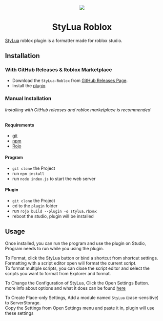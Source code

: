 <div align="center">
<img src="./assets/icon.ico">
<h1>
StyLua Roblox
</h1>
</div>

[StyLua](https://github.com/JohnnyMorganz/StyLua) roblox plugin is a formatter made for roblox studio.

## Installation

### With GitHub Releases & Roblox Marketplace

- Download the `StyLua-Roblox` from [GitHub Releases Page](https://github.com/Barocena/StyLua-Roblox/releases).
- Install the [plugin](https://create.roblox.com/marketplace/asset/15035645978/StyLua-Plugin)

### Manual Installation
###### Installing with GitHub releases and roblox marketplace is recommended

#### Requirements
- [git](https://git-scm.com/downloads)
- [npm](https://nodejs.org/en)
- [Rojo](https://rojo.space)

#### Program
- `git clone` the Project
- run `npm install`
- run `node index.js` to start the web server

#### Plugin
- `git clone` the Project
- cd to the `plugin` folder
- run `rojo build --plugin -o stylua.rbxmx`
- reboot the studio, plugin will be installed

## Usage

Once installed, you can run the program and use the plugin on Studio, Program needs to run while you using the plugin.

To Format, click the StyLua button or bind a shortcut from shortcut settings.<br>
Formatting with a script editor open will format the current script.<br>
To format multiple scripts, you can close the script editor and select the scripts you want to format from Explorer and format.

To Change the Configuration of StyLua, Click the Open Settings Button.<br>
more info about options and what it does can be found [here](https://github.com/JohnnyMorganz/StyLua?tab=readme-ov-file#options)

To Create Place-only Settings, Add a module named `StyLua` (case-sensitive) to ServerStorage.<br>
Copy the Settings from Open Settings menu and paste it in, plugin will use these settings
